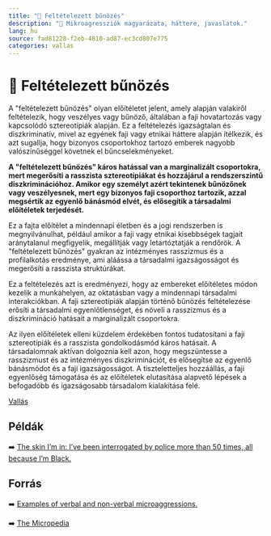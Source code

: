 ```yaml
---
title: "🚫 Feltételezett bűnözés"
description: "🚫 Mikroagressziók magyarázata, háttere, javaslatok."
lang: hu
source: fad81228-f2eb-4810-ad87-ec3cd807e775
categories: vallas
---
```


<div class="wiki-content agression-title">

# 🚫 Feltételezett bűnözés

A "feltételezett bűnözés" olyan előítéletet jelent, amely alapján valakiről feltételezik, hogy veszélyes vagy bűnöző, általában a faji hovatartozás vagy kapcsolódó sztereotípiák alapján. Ez a feltételezés igazságtalan és diszkriminatív, mivel az egyének faji vagy etnikai háttere alapján ítélkezik, és azt sugallja, hogy bizonyos csoportokhoz tartozó emberek nagyobb valószínűséggel követnek el bűncselekményeket.

**A "feltételezett bűnözés" káros hatással van a marginalizált csoportokra, mert megerősíti a rasszista sztereotípiákat és hozzájárul a rendszerszintű diszkriminációhoz. Amikor egy személyt azért tekintenek bűnözőnek vagy veszélyesnek, mert egy bizonyos faji csoporthoz tartozik, azzal megsértik az egyenlő bánásmód elvét, és elősegítik a társadalmi előítéletek terjedését.**

Ez a fajta előítélet a mindennapi életben és a jogi rendszerben is megnyilvánulhat, például amikor a faji vagy etnikai kisebbségek tagjait aránytalanul megfigyelik, megállítják vagy letartóztatják a rendőrök. A "feltételezett bűnözés" gyakran az intézményes rasszizmus és a profilalkotás eredménye, ami aláássa a társadalmi igazságosságot és megerősíti a rasszista struktúrákat.

Ez a feltételezés azt is eredményezi, hogy az embereket előítéletes módon kezelik a munkahelyen, az oktatásban vagy a mindennapi társadalmi interakciókban. A faji sztereotípiák alapján történő bűnözés feltételezése erősíti a társadalmi egyenlőtlenséget, és növeli a rasszizmus és a diszkrimináció hatásait a marginalizált csoportokra.

Az ilyen előítéletek elleni küzdelem érdekében fontos tudatosítani a faji sztereotípiák és a rasszista gondolkodásmód káros hatásait. A társadalomnak aktívan dolgoznia kell azon, hogy megszüntesse a rasszizmust és az intézményes diszkriminációt, és elősegítse az egyenlő bánásmódot és a faji igazságosságot. A tiszteletteljes hozzáállás, a faji egyenlőség támogatása és az előítéletek elutasítása alapvető lépések a befogadóbb és igazságosabb társadalom kialakítása felé.

<div class="categories">

[Vallás](/#/entry?id=vallas)

</div>

## Példák

➡️ [The skin I’m in: I’ve been interrogated by police more than 50 times, all because I’m Black.](https://www.nytimes.com/2020/05/27/nyregion/amy-cooper-christian-central-park-video.html)

## Forrás

➡️ [Examples of verbal and non-verbal microaggressions.](https://www.cambridgema.gov/-/media/Files/officeofthemayor/2019/deepmicroaggressionsworksheetfilledin012619.pdf)

➡️ [The Micropedia](https://www.themicropedia.org/)


</div>